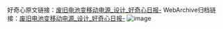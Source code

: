 好奇心原文链接：[废旧电池变移动电源_设计_好奇心日报-](https://www.qdaily.com/articles/9555.html)
WebArchive归档链接：[废旧电池变移动电源_设计_好奇心日报-](http://web.archive.org/web/20190623154517/https://www.qdaily.com/articles/9555.html)
![image](http://ww3.sinaimg.cn/large/007d5XDply1g3vfnpv6e6j30u049h4bm)